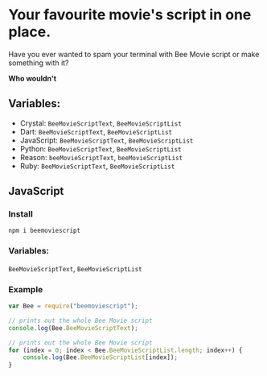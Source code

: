 # Your favourite movie's script in one place.

Have you ever wanted to spam your terminal with Bee Movie script or make something with it?

__Who wouldn't__

## Variables:
- Crystal: `BeeMovieScriptText`, `BeeMovieScriptList`
- Dart: `BeeMovieScriptText`, `BeeMovieScriptList`
- JavaScript: `BeeMovieScriptText`, `BeeMovieScriptList`
- Python: `BeeMovieScriptText`, `BeeMovieScriptList`
- Reason: `beeMovieScriptText`, `beeMovieScriptList`
- Ruby: `BeeMovieScriptText`, `BeeMovieScriptList`

## JavaScript
### Install
`npm i beemoviescript`

### Variables:
`BeeMovieScriptText`, `BeeMovieScriptList`

### Example
``` js
var Bee = require("beemoviescript");

// prints out the whole Bee Movie script
console.log(Bee.BeeMovieScriptText);

// prints out the whole Bee Movie script
for (index = 0; index < Bee.BeeMovieScriptList.length; index++) {
    console.log(Bee.BeeMovieScriptList[index]);
}
```
